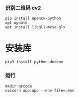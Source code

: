 ### 识别二维码 cv2
```
pip install opencv-python
apt update
apt install libgl1-mesa-glx
```

# 安装库 

```
pip3 install python-dotenv
```

### 运行
```
mkdir qrcode
uvicorn app:app --env-file=.env 
```

